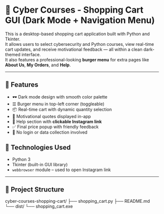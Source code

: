# 🛒 Cyber Courses - Shopping Cart GUI (Dark Mode + Navigation Menu)

This is a desktop-based shopping cart application built with Python and Tkinter.  
It allows users to select cybersecurity and Python courses, view real-time cart updates, and receive motivational feedback — all within a clean dark-themed interface.  
It also features a professional-looking **burger menu** for extra pages like **About Us**, **My Orders**, and **Help**.

---

## 🎯 Features

- 🕶️ Dark mode design with smooth color palette
- ☰ Burger menu in top-left corner (toggleable)
- 📦 Real-time cart with dynamic quantity selection
- 💬 Motivational quotes displayed in-app
- 🔗 Help section with **clickable Instagram link**
- ✅ Final price popup with friendly feedback
- 🔐 No login or data collection involved



## 🚀 Technologies Used

- Python 3
- Tkinter (built-in GUI library)
- `webbrowser` module – used to open Instagram link

---

## 📁 Project Structure
  cyber-courses-shopping-cart/ ├── shopping_cart.py ├── README.md └── dist/ └── shopping_cart.exe

